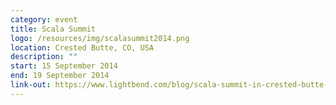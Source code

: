 ```yaml
---
category: event
title: Scala Summit
logo: /resources/img/scalasummit2014.png
location: Crested Butte, CO, USA
description: ""
start: 15 September 2014
end: 19 September 2014
link-out: https://www.lightbend.com/blog/scala-summit-in-crested-butte-co-september-15-19-2014
---
```

